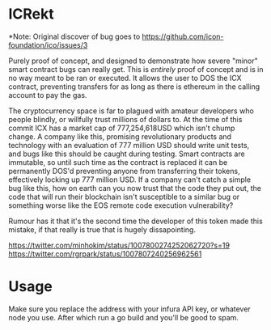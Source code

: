 # ICRekt

*Note: Original discover of bug goes to https://github.com/icon-foundation/ico/issues/3


Purely proof of concept, and designed to demonstrate how severe "minor" smart contract bugs can really get. This is *entirely* proof of concept and is in no way meant to be ran or executed. It allows the user to DOS the ICX contract, preventing transfers for as long as there is ethereum in the calling account to pay the gas.

The cryptocurrency space is far to plagued with amateur developers who people blindly, or willfully trust millions of dollars to. At the time of this commit ICX has a market cap of 777,254,618USD which isn't chump change. A company like this, promising revolutionary products and technology with an evaluation of 777 million USD should write unit tests, and bugs like this should be caught during testing. Smart contracts are immutable, so until such time as the contract is replaced it can be permanently DOS'd preventing anyone from transferring their tokens, effectively locking up 777 million USD. If a company can't catch a simple bug like this, how on earth can you now trust that the code they put out, the code that will run their blockchain isn't susceptible to a similar bug or something worse like the EOS remote code execution vulnerability?

Rumour has it that it's the second time the developer of this token made this mistake, if that really is true that is hugely dissapointing.

https://twitter.com/minhokim/status/1007800274252062720?s=19
https://twitter.com/rgrpark/status/1007807240256962561

# Usage

Make sure you replace the address with your infura API key, or whatever node you use. After which run a go build and you'll be good to spam.
